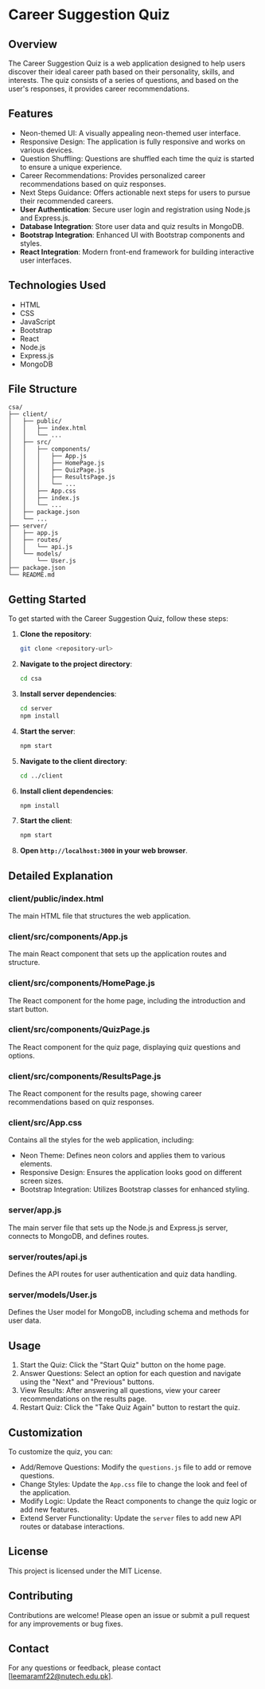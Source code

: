 # Career Suggestion Quiz

## Overview
The Career Suggestion Quiz is a web application designed to help users discover their ideal career path based on their personality, skills, and interests. The quiz consists of a series of questions, and based on the user's responses, it provides career recommendations.

## Features
- Neon-themed UI: A visually appealing neon-themed user interface.
- Responsive Design: The application is fully responsive and works on various devices.
- Question Shuffling: Questions are shuffled each time the quiz is started to ensure a unique experience.
- Career Recommendations: Provides personalized career recommendations based on quiz responses.
- Next Steps Guidance: Offers actionable next steps for users to pursue their recommended careers.
- **User Authentication**: Secure user login and registration using Node.js and Express.js.
- **Database Integration**: Store user data and quiz results in MongoDB.
- **Bootstrap Integration**: Enhanced UI with Bootstrap components and styles.
- **React Integration**: Modern front-end framework for building interactive user interfaces.

## Technologies Used
- HTML
- CSS
- JavaScript
- Bootstrap
- React
- Node.js
- Express.js
- MongoDB

## File Structure
```
csa/
├── client/
│   ├── public/
│   │   ├── index.html
│   │   └── ...
│   ├── src/
│   │   ├── components/
│   │   │   ├── App.js
│   │   │   ├── HomePage.js
│   │   │   ├── QuizPage.js
│   │   │   ├── ResultsPage.js
│   │   │   └── ...
│   │   ├── App.css
│   │   ├── index.js
│   │   └── ...
│   ├── package.json
│   └── ...
├── server/
│   ├── app.js
│   ├── routes/
│   │   └── api.js
│   └── models/
│       └── User.js
├── package.json
└── README.md
```

## Getting Started
To get started with the Career Suggestion Quiz, follow these steps:

1. **Clone the repository**:
    ```sh
    git clone <repository-url>
    ```

2. **Navigate to the project directory**:
    ```sh
    cd csa
    ```

3. **Install server dependencies**:
    ```sh
    cd server
    npm install
    ```

4. **Start the server**:
    ```sh
    npm start
    ```

5. **Navigate to the client directory**:
    ```sh
    cd ../client
    ```

6. **Install client dependencies**:
    ```sh
    npm install
    ```

7. **Start the client**:
    ```sh
    npm start
    ```

8. **Open `http://localhost:3000` in your web browser**.

## Detailed Explanation

### client/public/index.html
The main HTML file that structures the web application.

### client/src/components/App.js
The main React component that sets up the application routes and structure.

### client/src/components/HomePage.js
The React component for the home page, including the introduction and start button.

### client/src/components/QuizPage.js
The React component for the quiz page, displaying quiz questions and options.

### client/src/components/ResultsPage.js
The React component for the results page, showing career recommendations based on quiz responses.

### client/src/App.css
Contains all the styles for the web application, including:
- Neon Theme: Defines neon colors and applies them to various elements.
- Responsive Design: Ensures the application looks good on different screen sizes.
- Bootstrap Integration: Utilizes Bootstrap classes for enhanced styling.

### server/app.js
The main server file that sets up the Node.js and Express.js server, connects to MongoDB, and defines routes.

### server/routes/api.js
Defines the API routes for user authentication and quiz data handling.

### server/models/User.js
Defines the User model for MongoDB, including schema and methods for user data.

## Usage
1. Start the Quiz: Click the "Start Quiz" button on the home page.
2. Answer Questions: Select an option for each question and navigate using the "Next" and "Previous" buttons.
3. View Results: After answering all questions, view your career recommendations on the results page.
4. Restart Quiz: Click the "Take Quiz Again" button to restart the quiz.

## Customization
To customize the quiz, you can:
- Add/Remove Questions: Modify the `questions.js` file to add or remove questions.
- Change Styles: Update the `App.css` file to change the look and feel of the application.
- Modify Logic: Update the React components to change the quiz logic or add new features.
- Extend Server Functionality: Update the `server` files to add new API routes or database interactions.

## License
This project is licensed under the MIT License.

## Contributing
Contributions are welcome! Please open an issue or submit a pull request for any improvements or bug fixes.

## Contact
For any questions or feedback, please contact [leemaramf22@nutech.edu.pk].

